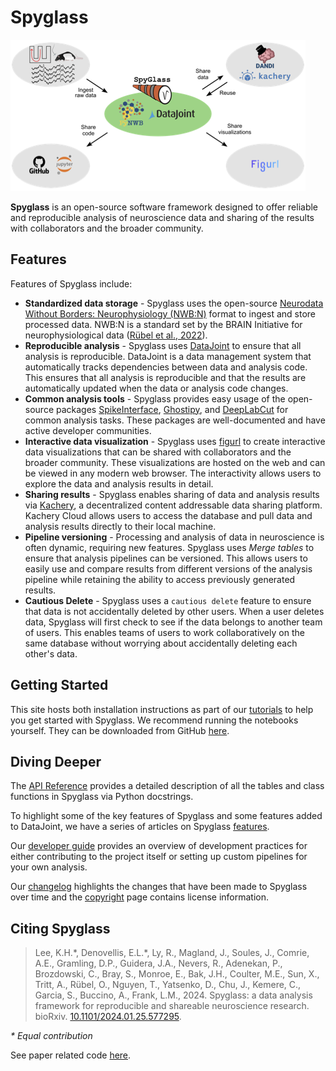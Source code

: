 # Spyglass

![Figure 1](./images/fig1.png)

**Spyglass** is an open-source software framework designed to offer reliable and
reproducible analysis of neuroscience data and sharing of the results with
collaborators and the broader community.

## Features

Features of Spyglass include:

- **Standardized data storage** - Spyglass uses the open-source
    [Neurodata Without Borders: Neurophysiology (NWB:N)](https://www.nwb.org/)
    format to ingest and store processed data. NWB:N is a standard set by the
    BRAIN Initiative for neurophysiological data
    ([Rübel et al., 2022](https://doi.org/10.7554/elife.78362)).
- **Reproducible analysis** - Spyglass uses [DataJoint](https://datajoint.com/)
    to ensure that all analysis is reproducible. DataJoint is a data management
    system that automatically tracks dependencies between data and analysis
    code. This ensures that all analysis is reproducible and that the results
    are automatically updated when the data or analysis code changes.
- **Common analysis tools** - Spyglass provides easy usage of the open-source
    packages [SpikeInterface](https://github.com/SpikeInterface/spikeinterface),
    [Ghostipy](https://github.com/kemerelab/ghostipy), and
    [DeepLabCut](https://github.com/DeepLabCut/DeepLabCut) for common analysis
    tasks. These packages are well-documented and have active developer
    communities.
- **Interactive data visualization** - Spyglass uses
    [figurl](https://github.com/flatironinstitute/figurl) to create interactive
    data visualizations that can be shared with collaborators and the broader
    community. These visualizations are hosted on the web and can be viewed in
    any modern web browser. The interactivity allows users to explore the data
    and analysis results in detail.
- **Sharing results** - Spyglass enables sharing of data and analysis results
    via [Kachery](https://github.com/flatironinstitute/kachery-cloud), a
    decentralized content addressable data sharing platform. Kachery Cloud
    allows users to access the database and pull data and analysis results
    directly to their local machine.
- **Pipeline versioning** - Processing and analysis of data in neuroscience is
    often dynamic, requiring new features. Spyglass uses *Merge tables* to
    ensure that analysis pipelines can be versioned. This allows users to easily
    use and compare results from different versions of the analysis pipeline
    while retaining the ability to access previously generated results.
- **Cautious Delete** - Spyglass uses a `cautious delete` feature to ensure that
    data is not accidentally deleted by other users. When a user deletes data,
    Spyglass will first check to see if the data belongs to another team of
    users. This enables teams of users to work collaboratively on the same
    database without worrying about accidentally deleting each other's data.

## Getting Started

This site hosts both installation instructions as part of our
[tutorials](./notebooks/index.md) to help you get started with Spyglass. We
recommend running the notebooks yourself. They can be downloaded from GitHub
[here](https://github.com/LorenFrankLab/spyglass).

## Diving Deeper

The [API Reference](./api/index.md) provides a detailed description of all the
tables and class functions in Spyglass via Python docstrings.

To highlight some of the key features of Spyglass and some features added to
DataJoint, we have a series of articles on Spyglass
[features](./Features/index.md).

Our [developer guide](./ForDevelopers/index.md) provides an overview of
development practices for either contributing to the project itself or setting
up custom pipelines for your own analysis.

Our [changelog](./CHANGELOG.md) highlights the changes that have been made to
Spyglass over time and the [copyright](./LICENSE.md) page contains license
information.

## Citing Spyglass

> Lee, K.H.\*, Denovellis, E.L.\*, Ly, R., Magland, J., Soules, J., Comrie,
> A.E., Gramling, D.P., Guidera, J.A., Nevers, R., Adenekan, P., Brozdowski, C.,
> Bray, S., Monroe, E., Bak, J.H., Coulter, M.E., Sun, X., Tritt, A., Rübel, O.,
> Nguyen, T., Yatsenko, D., Chu, J., Kemere, C., Garcia, S., Buccino, A., Frank,
> L.M., 2024. Spyglass: a data analysis framework for reproducible and shareable
> neuroscience research. bioRxiv.
> [10.1101/2024.01.25.577295](https://doi.org/10.1101/2024.01.25.577295).

*\* Equal contribution*

See paper related code [here](https://github.com/LorenFrankLab/spyglass-paper).
